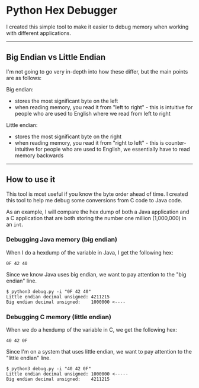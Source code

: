 # Python Hex Debugger

I created this simple tool to make it easier to debug memory when working with different applications.

---

## Big Endian vs Little Endian

I'm not going to go very in-depth into how these differ, but the main points are as follows:

Big endian:
- stores the most significant byte on the left
- when reading memory, you read it from "left to right" - this is intuitive for people who are used to English where we read from left to right

Little endian:
- stores the most significant byte on the right
- when reading memory, you read it from "right to left" - this is counter-intuitive for people who are used to English, we essentially have to read memory backwards

---

## How to use it
This tool is most useful if you know the byte order ahead of time. I created this tool to help me debug some conversions from C code to Java code.

As an example, I will compare the hex dump of both a Java application and a C application that are both storing the number one million (1,000,000) in an `int`.

### Debugging Java memory (big endian)

When I do a hexdump of the variable in Java, I get the following hex:
```
0F 42 40
```

Since we know Java uses big endian, we want to pay attention to the "big endian" line.
```
$ python3 debug.py -i "0F 42 40"
Little endian decimal unsigned: 4211215
Big endian decimal unsigned:    1000000 <----
```

### Debugging C memory (little endian)

When we do a hexdump of the variable in C, we get the following hex:
```
40 42 0F
```

Since I'm on a system that uses little endian, we want to pay attention to the "little endian" line.
```
$ python3 debug.py -i "40 42 0F"
Little endian decimal unsigned: 1000000 <-----
Big endian decimal unsigned:    4211215
```
